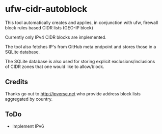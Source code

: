# ufw-cidr-autoblock

This tool automatically creates and applies, in conjunction with ufw, firewall block rules based CIDR lists (GEO-IP block)

Currently only IPv4 CIDR blocks are implemented.

The tool also fetches IP's from GitHub meta endpoint and stores those in a SQLite database.

The SQLite database is also used for storing explicit exclusions/inclusions of CIDR zones that one would like to allow/block.

## Credits

Thanks go out to <http://ipverse.net> who provide address block lists aggregated by country.

## ToDo

* Implement IPv6
